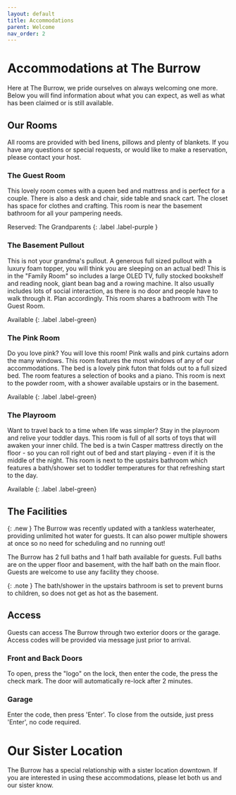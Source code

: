 ```yaml
---
layout: default
title: Accommodations
parent: Welcome
nav_order: 2
---
```


# Accommodations at The Burrow
Here at The Burrow, we pride ourselves on always welcoming one more. Below you will find 
information about what you can expect, as well as what has been claimed or is still available.

## Our Rooms
All rooms are provided with bed linens, pillows and plenty of blankets. If you have any 
questions or special requests, or would like to make a reservation, please contact your host.

### The Guest Room
This lovely room comes with a queen bed and mattress and is perfect for a couple. There is also
a desk and chair, side table and snack cart. The closet has space for clothes and crafting.
This room is near the basement bathroom for all your pampering needs.

Reserved: The Grandparents
{: .label .label-purple }

### The Basement Pullout
This is not your grandma's pullout. A generous full sized pullout with a luxury foam topper,
you will think you are sleeping on an actual bed! This is in the "Family Room" so includes
a large OLED TV, fully stocked bookshelf and reading nook, giant bean bag and a rowing machine.
It also usually includes lots of social interaction, as there is no door and people have to walk
through it. Plan accordingly. This room shares a bathroom with The Guest Room.

Available
{: .label .label-green}

### The Pink Room
Do you love pink? You will love this room! Pink walls and pink curtains adorn the many windows.
This room features the most windows of any of our accommodations. The bed is a lovely pink futon
that folds out to a full sized bed. The room features a selection of books and a piano. This room
is next to the powder room, with a shower available upstairs or in the basement.

Available
{: .label .label-green}

### The Playroom
Want to travel back to a time when life was simpler? Stay in the playroom and relive your toddler days. This room is full of all sorts of toys that will awaken your inner child. The bed is a twin Casper mattress directly on the floor - so you can roll right out of bed and start playing - even
if it is the middle of the night. This room is next to the upstairs bathroom which features a 
bath/shower set to toddler temperatures for that refreshing start to the day.

Available
{: .label .label-green}

## The Facilities

{: .new }
The Burrow was recently updated with a tankless waterheater, providing unlimited hot water for
guests. It can also power multiple showers at once so no need for scheduling and no running out!

The Burrow has 2 full baths and 1 half bath available for guests. Full baths are on the upper floor
and basement, with the half bath on the main floor. Guests are welcome to use any facility they choose.

{: .note }
The bath/shower in the upstairs bathroom is set to prevent burns to children, so does not get as
hot as the basement.

## Access
Guests can access The Burrow through two exterior doors or the garage. Access codes will be 
provided via message just prior to arrival.

### Front and Back Doors
To open, press the "logo" on the lock, then enter the code, the press the check mark.
The door will automatically re-lock after 2 minutes.

### Garage
Enter the code, then press 'Enter'. To close from the outside, just press 'Enter', no code required.


# Our Sister Location
The Burrow has a special relationship with a sister location downtown. If you are interested in
using these accommodations, please let both us and our sister know.
